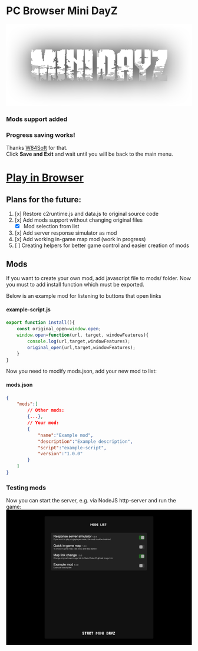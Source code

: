 # PC Browser Mini DayZ
![Mini DayZ](./minidayz.png)

### Mods support added

### Progress saving works!
Thanks [W84Soft](https://github.com/W84Soft) for that.  
Click **Save and Exit** and wait until you will be back to the main menu.



# [Play in Browser](https://meterpreter57.github.io/minidayz_1.4.1/)

## Plans for the future:
1. [x] Restore c2runtime.js and data.js to original source code
2. [x] Add mods support without changing original files
	- [x] Mod selection from list
3. [x] Add server response simulator as mod
4. [x] Add working in-game map mod (work in progress)
5. [ ] Creating helpers for better game control and easier creation of mods

## Mods
If you want to create your own mod, add javascript file to mods/ folder. Now you must to add install function which must be exported. 

Below is an example mod for listening to buttons that open links

#### example-script.js
```js
export function install(){
	const original_open=window.open;
	window.open=function(url, target, windowFeatures){
		console.log(url,target,windowFeatures);
		original_open(url,target,windowFeatures);
	}
}
```

Now you need to modify mods.json, add your new mod to list:

#### mods.json
```json
{
	"mods":[
		// Other mods:
		{...},
		// Your mod:
		{
			"name":"Example mod",
			"description":"Example description",
			"script":"example-script",
			"version":"1.0.0"
		}
	]
}
```

### Testing mods
Now you can start the server, e.g. via NodeJS http-server and run the game:
![Browser Mini DayZ mods selector](./example.png)